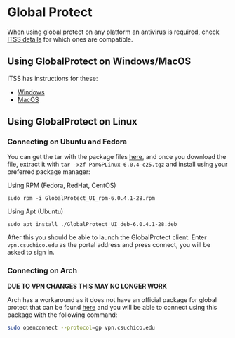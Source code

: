 # Global Protect

When using global protect on any platform an antivirus is required, check [ITSS details](https://support.csuchico.edu/TDClient/1984/Portal/KB/?CategoryID=15690) for which ones are compatible.

## Using GlobalProtect on Windows/MacOS

ITSS has instructions for these:

* [Windows](https://support.csuchico.edu/TDClient/1984/Portal/KB/ArticleDet?ID=73364)
* [MacOS](https://support.csuchico.edu/TDClient/1984/Portal/KB/ArticleDet?ID=73363)

## Using GlobalProtect on Linux

### Connecting on Ubuntu and Fedora

You can get the tar with the package files [here](https://www.dropbox.com/s/je49kik69doj2r1/PanGPLinux-6.0.4-c25.tgz?dl=0), and once you download the file, extract it with `tar -xzf PanGPLinux-6.0.4-c25.tgz` and install using your preferred package manager:

Using RPM (Fedora, RedHat, CentOS) 
```
sudo rpm -i GlobalProtect_UI_rpm-6.0.4.1-28.rpm
```
Using Apt (Ubuntu)
```
sudo apt install ./GlobalProtect_UI_deb-6.0.4.1-28.deb
```

After this you should be able to launch the GlobalProtect client. Enter `vpn.csuchico.edu` as the portal address and press connect, you will be asked to sign in.

### Connecting on Arch

**DUE TO VPN CHANGES THIS MAY NO LONGER WORK**

Arch has a workaround as it does not have an official package for global protect that can be found [here](https://archlinux.org/packages/community/x86_64/globalprotect-openconnect/) and you will be able to connect using this package with the following command:
```bash
sudo openconnect --protocol=gp vpn.csuchico.edu
```
